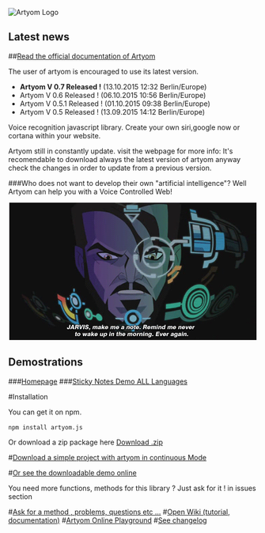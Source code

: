 ![Artyom Logo](https://raw.githubusercontent.com/sdkcarlos/artyom.js/master/src/images/artyomjs-logo.png)

## Latest news
##[Read the official documentation of Artyom](https://sdkcarlos.gitbooks.io/artyom/content/index.html)

The user of artyom is encouraged to use its latest version.

- **Artyom V 0.7 Released !** (13.10.2015 12:32 Berlin/Europe)
- Artyom V 0.6 Released ! (06.10.2015 10:56 Berlin/Europe)
- Artyom V 0.5.1 Released ! (01.10.2015 09:38 Berlin/Europe)
- Artyom V 0.5 Released ! (13.09.2015 14:12 Berlin/Europe)

Voice recognition javascript library. Create your own siri,google now or cortana within your website.

Artyom still in constantly update.
visit the webpage for more info:
It's recomendable to download always the latest version of artyom anyway check the changes in order to update from a previous version.

###Who does not want to develop their own "artificial intelligence"? Well Artyom can help you with a Voice Controlled Web!

<p align="center">
  <img src="https://raw.githubusercontent.com/sdkcarlos/sdkcarlos.github.io/d46abc3b00c548fec3439282f89a7516b005c178/sites/artyom-resources/images/artyom-ironman.gif" alt="Artyom example use"/>
</p>

## Demostrations
###[Homepage](http://sdkcarlos.github.io/sites/artyom.html)
###[Sticky Notes Demo ALL Languages](https://sdkcarlos.github.io/demo-sites/artyom/artyom_sticky_notes.html)

#Installation
 
You can get it on npm.

```shell
npm install artyom.js
```
Or download a zip package here [Download .zip](https://github.com/sdkcarlos/artyom.js/raw/master/public/artyom-source.zip)

#[Download a simple project with artyom in continuous Mode](https://github.com/sdkcarlos/sdkcarlos.github.io/raw/master/demo-sites/artyom-continuous-demo.zip)


#[Or see the downloadable demo online](https://sdkcarlos.github.io/demo-sites/artyom-demo-continuous.html)

You need more functions, methods for this library ? Just ask for it ! in issues section


#[Ask for a method , problems, questions etc ...](https://github.com/sdkcarlos/artyom.js/issues)
#[Open Wiki (tutorial, documentation)](https://github.com/sdkcarlos/artyom.js/wiki)
#[Artyom Online Playground](https://sdkcarlos.github.io/sites/artyomplayground.html)
#[See changelog](https://sdkcarlos.gitbooks.io/artyom/content/chapters/official_changelog.html)
 
